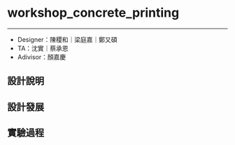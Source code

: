 # workshop_concrete_printing
---

- Designer：陳稷和｜梁庭嘉｜鄭又碩
- TA：沈實｜蔡承恩
- Adivisor：顏嘉慶

## 設計說明

## 設計發展

## 實驗過程

###  